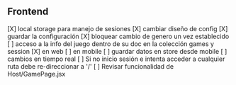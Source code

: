 ## Frontend

[X] local storage para manejo de sesiones
[X] cambiar diseño de config
	[X] guardar la configuración
	[X] bloquear cambio de genero un vez establecido
[ ] acceso a la info del juego dentro de su doc en la colección games y session
	[X] en web
	[ ] en mobile
[ ] guardar datos en store desde mobile
[ ] cambios en tiempo real
[ ] Si no inicio sesión e intenta acceder a cualquier ruta debe re-direccionar a '/'
[ ] Revisar funcionalidad de Host/GamePage.jsx